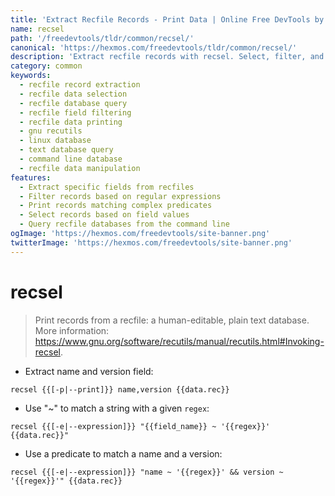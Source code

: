 ```yaml
---
title: 'Extract Recfile Records - Print Data | Online Free DevTools by Hexmos'
name: recsel
path: '/freedevtools/tldr/common/recsel/'
canonical: 'https://hexmos.com/freedevtools/tldr/common/recsel/'
description: 'Extract recfile records with recsel. Select, filter, and print data from recfile databases. Free online tool, no registration required.'
category: common
keywords:
  - recfile record extraction
  - recfile data selection
  - recfile database query
  - recfile field filtering
  - recfile data printing
  - gnu recutils
  - linux database
  - text database query
  - command line database
  - recfile data manipulation
features:
  - Extract specific fields from recfiles
  - Filter records based on regular expressions
  - Print records matching complex predicates
  - Select records based on field values
  - Query recfile databases from the command line
ogImage: 'https://hexmos.com/freedevtools/site-banner.png'
twitterImage: 'https://hexmos.com/freedevtools/site-banner.png'
---
```


# recsel

> Print records from a recfile: a human-editable, plain text database.
> More information: <https://www.gnu.org/software/recutils/manual/recutils.html#Invoking-recsel>.

- Extract name and version field:

`recsel {{[-p|--print]}} name,version {{data.rec}}`

- Use "~" to match a string with a given `regex`:

`recsel {{[-e|--expression]}} "{{field_name}} ~ '{{regex}}' {{data.rec}}"`

- Use a predicate to match a name and a version:

`recsel {{[-e|--expression]}} "name ~ '{{regex}}' && version ~ '{{regex}}'" {{data.rec}}`
